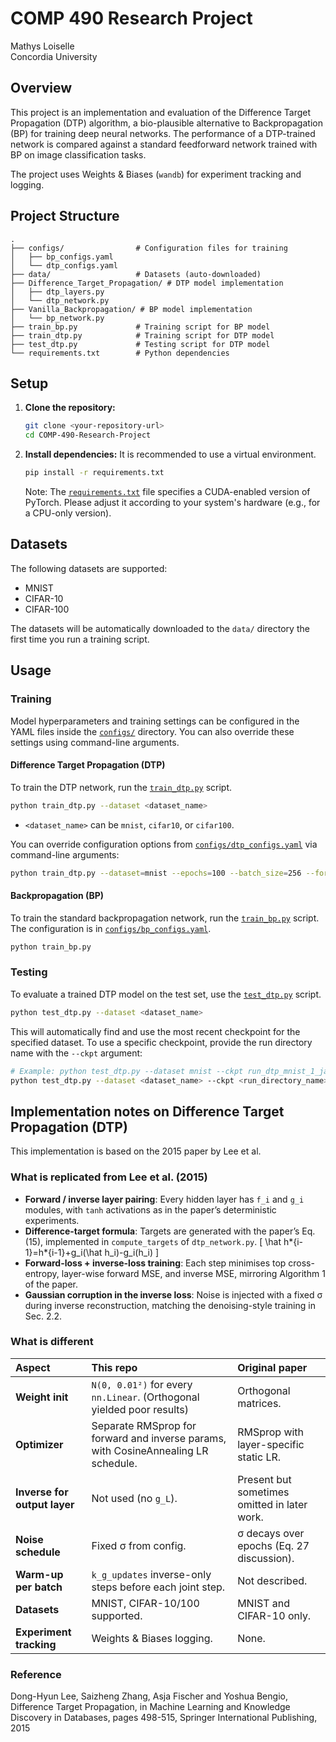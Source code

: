 # COMP 490 Research Project

Mathys Loiselle <br/>
Concordia University

## Overview

This project is an implementation and evaluation of the Difference Target Propagation (DTP) algorithm, a bio-plausible alternative to Backpropagation (BP) for training deep neural networks. The performance of a DTP-trained network is compared against a standard feedforward network trained with BP on image classification tasks.

The project uses Weights & Biases (`wandb`) for experiment tracking and logging.

## Project Structure

```
.
├── configs/                # Configuration files for training
│   ├── bp_configs.yaml
│   └── dtp_configs.yaml
├── data/                   # Datasets (auto-downloaded)
├── Difference_Target_Propagation/ # DTP model implementation
│   ├── dtp_layers.py
│   └── dtp_network.py
├── Vanilla_Backpropagation/ # BP model implementation
│   └── bp_network.py
├── train_bp.py             # Training script for BP model
├── train_dtp.py            # Training script for DTP model
├── test_dtp.py             # Testing script for DTP model
└── requirements.txt        # Python dependencies
```

## Setup

1.  **Clone the repository:**

    ```sh
    git clone <your-repository-url>
    cd COMP-490-Research-Project
    ```

2.  **Install dependencies:**
    It is recommended to use a virtual environment.
    ```sh
    pip install -r requirements.txt
    ```
    Note: The [`requirements.txt`](requirements.txt) file specifies a CUDA-enabled version of PyTorch. Please adjust it according to your system's hardware (e.g., for a CPU-only version).

## Datasets

The following datasets are supported:

- MNIST
- CIFAR-10
- CIFAR-100

The datasets will be automatically downloaded to the `data/` directory the first time you run a training script.

## Usage

### Training

Model hyperparameters and training settings can be configured in the YAML files inside the [`configs/`](configs/) directory. You can also override these settings using command-line arguments.

#### Difference Target Propagation (DTP)

To train the DTP network, run the [`train_dtp.py`](train_dtp.py) script.

```sh
python train_dtp.py --dataset <dataset_name>
```

- `<dataset_name>` can be `mnist`, `cifar10`, or `cifar100`.

You can override configuration options from [`configs/dtp_configs.yaml`](configs/dtp_configs.yaml) via command-line arguments:

```sh
python train_dtp.py --dataset=mnist --epochs=100 --batch_size=256 --forward_lr=1e-4 etc...
```

#### Backpropagation (BP)

To train the standard backpropagation network, run the [`train_bp.py`](train_bp.py) script. The configuration is in [`configs/bp_configs.yaml`](configs/bp_configs.yaml).

```sh
python train_bp.py
```

### Testing

To evaluate a trained DTP model on the test set, use the [`test_dtp.py`](test_dtp.py) script.

```sh
python test_dtp.py --dataset <dataset_name>
```

This will automatically find and use the most recent checkpoint for the specified dataset. To use a specific checkpoint, provide the run directory name with the `--ckpt` argument:

```sh
# Example: python test_dtp.py --dataset mnist --ckpt run_dtp_mnist_1_jan_2024_1
python test_dtp.py --dataset <dataset_name> --ckpt <run_directory_name>
```

## Implementation notes on Difference Target Propagation (DTP)

This implementation is based on the 2015 paper by Lee et al.

### What is replicated from Lee et al. (2015)

- **Forward / inverse layer pairing**: Every hidden layer has `f_i` and `g_i` modules, with `tanh` activations as in the paper’s deterministic experiments.
- **Difference-target formula**: Targets are generated with the paper’s Eq. (15), implemented in `compute_targets` of `dtp_network.py`.
  \[
  \hat h*{i-1}=h*{i-1}+g_i(\hat h_i)-g_i(h_i)
  \]
- **Forward-loss + inverse-loss training**: Each step minimises top cross-entropy, layer-wise forward MSE, and inverse MSE, mirroring Algorithm 1 of the paper.
- **Gaussian corruption in the inverse loss**: Noise is injected with a fixed σ during inverse reconstruction, matching the denoising-style training in Sec. 2.2.

### What is different

| Aspect                       | This repo                                                                          | Original paper                               |
| :--------------------------- | :--------------------------------------------------------------------------------- | :------------------------------------------- |
| **Weight init**              | `N(0, 0.01²)` for every `nn.Linear`. (Orthogonal yielded poor results)             | Orthogonal matrices.                         |
| **Optimizer**                | Separate RMSprop for forward and inverse params, with CosineAnnealing LR schedule. | RMSprop with layer-specific static LR.       |
| **Inverse for output layer** | Not used (no `g_L`).                                                               | Present but sometimes omitted in later work. |
| **Noise schedule**           | Fixed σ from config.                                                               | σ decays over epochs (Eq. 27 discussion).    |
| **Warm-up per batch**        | `k_g_updates` inverse-only steps before each joint step.                           | Not described.                               |
| **Datasets**                 | MNIST, CIFAR-10/100 supported.                                                     | MNIST and CIFAR-10 only.                     |
| **Experiment tracking**      | Weights & Biases logging.                                                          | None.                                        |

### Reference

Dong-Hyun Lee, Saizheng Zhang, Asja Fischer and Yoshua Bengio, Difference Target Propagation, in Machine Learning and Knowledge Discovery in Databases, pages 498-515, Springer International Publishing, 2015
